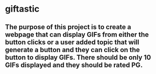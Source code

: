 # giftastic

## The purpose of this project is to create a webpage that can display GIFs from either the button clicks or a user added topic that will generate a button and they can click on the button to display GIFs.  There should be only 10 GIFs displayed and they should be rated PG.
